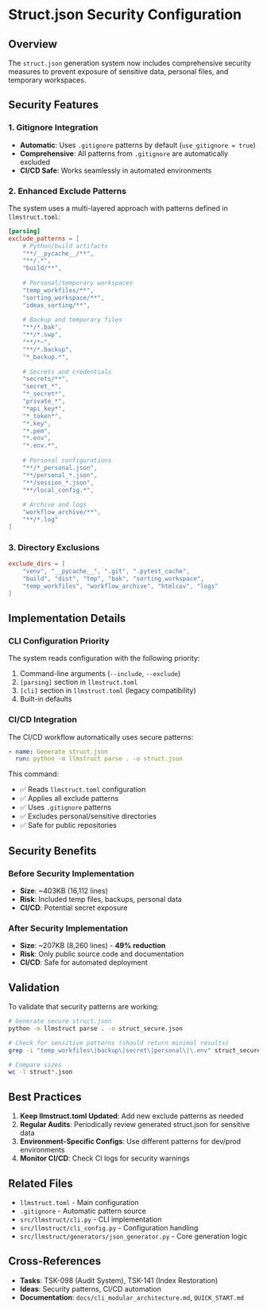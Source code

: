 # Struct.json Security Configuration

## Overview

The `struct.json` generation system now includes comprehensive security measures to prevent exposure of sensitive data, personal files, and temporary workspaces.

## Security Features

### 1. Gitignore Integration
- **Automatic**: Uses `.gitignore` patterns by default (`use_gitignore = true`)
- **Comprehensive**: All patterns from `.gitignore` are automatically excluded
- **CI/CD Safe**: Works seamlessly in automated environments

### 2. Enhanced Exclude Patterns

The system uses a multi-layered approach with patterns defined in `llmstruct.toml`:

```toml
[parsing]
exclude_patterns = [
    # Python/build artifacts
    "**/__pycache__/**", 
    "**/.*", 
    "build/**",
    
    # Personal/temporary workspaces
    "temp_workfiles/**", 
    "sorting_workspace/**",
    "ideas_sorting/**",
    
    # Backup and temporary files
    "**/*.bak",
    "**/*.swp", 
    "**/*~",
    "**/*.backup",
    "*_backup.*",
    
    # Secrets and credentials
    "secrets/**",
    "secret_*",
    "*_secret*",
    "private_*",
    "*api_key*",
    "*_token*",
    "*.key",
    "*.pem",
    "*.env",
    "*.env.*",
    
    # Personal configurations
    "**/*_personal.json",
    "**/personal_*.json",
    "**/session_*.json",
    "**/local_config.*",
    
    # Archive and logs
    "workflow_archive/**",
    "**/*.log"
]
```

### 3. Directory Exclusions

```toml
exclude_dirs = [
    "venv", "__pycache__", ".git", ".pytest_cache", 
    "build", "dist", "tmp", "bak", "sorting_workspace", 
    "temp_workfiles", "workflow_archive", "htmlcov", "logs"
]
```

## Implementation Details

### CLI Configuration Priority

The system reads configuration with the following priority:
1. Command-line arguments (`--include`, `--exclude`)
2. `[parsing]` section in `llmstruct.toml`
3. `[cli]` section in `llmstruct.toml` (legacy compatibility)
4. Built-in defaults

### CI/CD Integration

The CI/CD workflow automatically uses secure patterns:

```yaml
- name: Generate struct.json
  run: python -m llmstruct parse . -o struct.json
```

This command:
- ✅ Reads `llmstruct.toml` configuration
- ✅ Applies all exclude patterns
- ✅ Uses `.gitignore` patterns
- ✅ Excludes personal/sensitive directories
- ✅ Safe for public repositories

## Security Benefits

### Before Security Implementation
- **Size**: ~403KB (16,112 lines)
- **Risk**: Included temp files, backups, personal data
- **CI/CD**: Potential secret exposure

### After Security Implementation
- **Size**: ~207KB (8,260 lines) - **49% reduction**
- **Risk**: Only public source code and documentation
- **CI/CD**: Safe for automated deployment

## Validation

To validate that security patterns are working:

```bash
# Generate secure struct.json
python -m llmstruct parse . -o struct_secure.json

# Check for sensitive patterns (should return minimal results)
grep -i "temp_workfiles\|backup\|secret\|personal\|\.env" struct_secure.json

# Compare sizes
wc -l struct*.json
```

## Best Practices

1. **Keep llmstruct.toml Updated**: Add new exclude patterns as needed
2. **Regular Audits**: Periodically review generated struct.json for sensitive data
3. **Environment-Specific Configs**: Use different patterns for dev/prod environments
4. **Monitor CI/CD**: Check CI logs for security warnings

## Related Files

- `llmstruct.toml` - Main configuration
- `.gitignore` - Automatic pattern source
- `src/llmstruct/cli.py` - CLI implementation
- `src/llmstruct/cli_config.py` - Configuration handling
- `src/llmstruct/generators/json_generator.py` - Core generation logic

## Cross-References

- **Tasks**: TSK-098 (Audit System), TSK-141 (Index Restoration)
- **Ideas**: Security patterns, CI/CD automation
- **Documentation**: `docs/cli_modular_architecture.md`, `QUICK_START.md`
